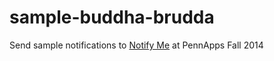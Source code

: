 sample-buddha-brudda
====================

Send sample notifications to [Notify Me](https://github.com/notify-me) at PennApps Fall 2014
